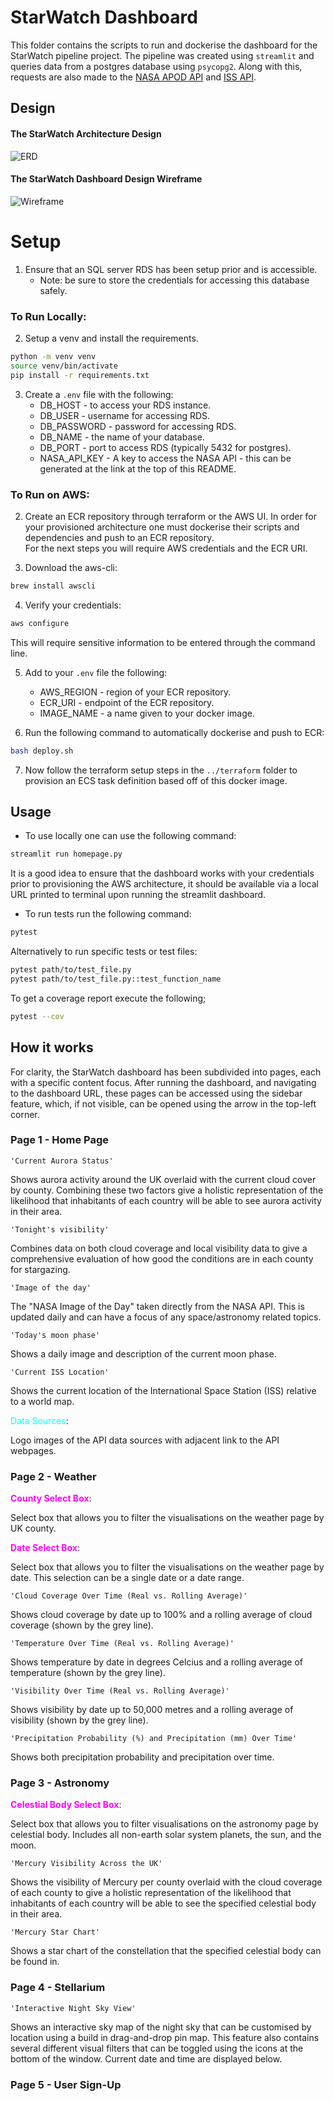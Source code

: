 # StarWatch Dashboard
This folder contains the scripts to run and dockerise the dashboard for the StarWatch pipeline project. The pipeline was created using `streamlit` and queries data from a postgres database using `psycopg2`. Along with this, requests are also made to the [NASA APOD API](https://api.nasa.gov/) and [ISS API](http://open-notify.org/Open-Notify-API/ISS-Location-Now/).

## Design
#### The StarWatch Architecture Design
![ERD](../assets/starwatch_architecture_diagram.png)
#### The StarWatch Dashboard Design Wireframe
![Wireframe](../assets/starwatch_dashboard_wireframe.png) 

# Setup
1. Ensure that an SQL server RDS has been setup prior and is accessible.
    - Note: be sure to store the credentials for accessing this database safely.

### To Run Locally:
2. Setup a venv and install the requirements.
```bash
python -m venv venv
source venv/bin/activate
pip install -r requirements.txt
```
3. Create a `.env` file with the following:
    - DB_HOST - to access your RDS instance.
    - DB_USER - username for accessing RDS.
    - DB_PASSWORD - password for accessing RDS.
    - DB_NAME - the name of your database.
    - DB_PORT - port to access RDS (typically 5432 for postgres).
    - NASA_API_KEY - A key to access the NASA API - this can be generated at the link at the top of this README.

### To Run on AWS:
2. Create an ECR repository through terraform or the AWS UI.
In order for your provisioned architecture one must dockerise their scripts and dependencies and push to an ECR repository.  
For the next steps you will require AWS credentials and the ECR URI.

3. Download the aws-cli:
```bash
brew install awscli
```
4. Verify your credentials:
```bash
aws configure
```
This will require sensitive information to be entered through the command line.

5. Add to your `.env` file the following:
    - AWS_REGION - region of your ECR repository.
    - ECR_URI - endpoint of the ECR repository.
    - IMAGE_NAME - a name given to your docker image.

6. Run the following command to automatically dockerise and push to ECR:
```bash
bash deploy.sh
```
7. Now follow the terraform setup steps in the `../terraform` folder to provision an ECS task definition based off of this docker image.

## Usage
- To use locally one can use the following command:
```bash
streamlit run homepage.py
```
It is a good idea to ensure that the dashboard works with your credentials prior to provisioning the AWS architecture, it should be available via a local URL printed to terminal upon running the streamlit dashboard.

- To run tests run the following command:
```bash
pytest
```
Alternatively to run specific tests or test files:
```bash
pytest path/to/test_file.py
pytest path/to/test_file.py::test_function_name
```
To get a coverage report execute the following;
```bash
pytest --cov
```

## How it works
For clarity, the StarWatch dashboard has been subdivided into pages, each with a specific content focus. After running the dashboard, and navigating to the dashboard URL, these pages can be accessed using the sidebar feature, which, if not visible, can be opened using the arrow in the top-left corner.

### Page 1 - Home Page
`'Current Aurora Status'`

Shows aurora activity around the UK overlaid with the current cloud cover by county. Combining these two factors give a holistic representation of the likelihood that inhabitants of each country will be able to see aurora activity in their area.

`'Tonight's visibility'`

Combines data on both cloud coverage and local visibility data to give a comprehensive evaluation of how good the conditions are in each county for stargazing.

`'Image of the day'`

The "NASA Image of the Day" taken directly from the NASA API. This is updated daily and can have a focus of any space/astronomy related topics.

`'Today's moon phase'`

Shows a daily image and description of the current moon phase.

`'Current ISS Location'`

Shows the current location of the International Space Station (ISS) relative to a world map.

<span style="color:cyan;">Data Sources</span>:

Logo images of the API data sources with adjacent link to the API webpages.

### Page 2 - Weather

<span style="color:magenta;">**County Select Box**</span>:

Select box that allows you to filter the visualisations on the weather page by UK county.

<span style="color:magenta;">**Date Select Box**</span>:

Select box that allows you to filter the visualisations on the weather page by date. This selection can be a single date or a date range.

`'Cloud Coverage Over Time (Real vs. Rolling Average)'`

Shows cloud coverage by date up to 100% and a rolling average of cloud coverage (shown by the grey line).

`'Temperature Over Time (Real vs. Rolling Average)'`

Shows temperature by date in degrees Celcius and a rolling average of temperature (shown by the grey line).

`'Visibility Over Time (Real vs. Rolling Average)'`

Shows visibility by date up to 50,000 metres and a rolling average of visibility (shown by the grey line).

`'Precipitation Probability (%) and Precipitation (mm) Over Time'`

Shows both precipitation probability and precipitation over time.

### Page 3 - Astronomy

<span style="color:magenta;">**Celestial Body Select Box**</span>:

Select box that allows you to filter visualisations on the astronomy page by celestial body. Includes all non-earth solar system planets, the sun, and the moon.

`'Mercury Visibility Across the UK'`

Shows the visibility of Mercury per county overlaid with the cloud coverage of each county to give a holistic representation of the likelihood that inhabitants of each country will be able to see the specified celestial body in their area.

`'Mercury Star Chart'`

Shows a star chart of the constellation that the specified celestial body can be found in.

### Page 4 - Stellarium

`'Interactive Night Sky View'`

Shows an interactive sky map of the night sky that can be customised by location using a build in drag-and-drop pin map. This feature also contains several different visual filters that can be toggled using the icons at the bottom of the window. Current date and time are displayed below.

### Page 5 - User Sign-Up


